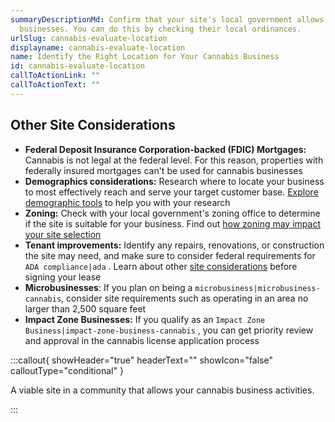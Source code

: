 ```yaml
---
summaryDescriptionMd: Confirm that your site's local government allows cannabis
  businesses. You can do this by checking their local ordinances.
urlSlug: cannabis-evaluate-location
displayname: cannabis-evaluate-location
name: Identify the Right Location for Your Cannabis Business
id: cannabis-evaluate-location
callToActionLink: ""
callToActionText: ""
---
```

## Other Site Considerations

* **Federal Deposit Insurance Corporation-backed (FDIC) Mortgages:** Cannabis is not legal at the federal level. For this reason, properties with federally insured mortgages can't be used for cannabis businesses
* **Demographics considerations:** Research where to locate your business to most effectively reach and serve your target customer base. [Explore demographic tools](https://business.nj.gov/pages/select-a-location) to help you with your research
* **Zoning:** Check with your local government's zoning office to determine if the site is suitable for your business. Find out [how zoning may impact your site selection](https://business.nj.gov/pages/select-a-location)
* **Tenant improvements:** Identify any repairs, renovations, or construction the site may need, and make sure to consider federal requirements for `ADA compliance|ada` . Learn about other [site considerations](https://business.nj.gov/pages/leasing-tips) before signing your lease
* **Microbusinesses**: If you plan on being a `microbusiness|microbusiness-cannabis`, consider site requirements such as operating in an area no larger than 2,500 square feet
* **Impact Zone Businesses:** If you qualify as an `Impact Zone Business|impact-zone-business-cannabis` , you can get priority review and approval in the cannabis license application process

:::callout{ showHeader="true" headerText="" showIcon="false" calloutType="conditional" }

A viable site in a community that allows your cannabis business activities.

:::
